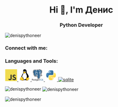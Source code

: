 <h1 align="center">Hi 👋, I'm Денис</h1>
<h3 align="center">Python Developer</h3>

<p align="left"> <img src="https://komarev.com/ghpvc/?username=denispythoneer&label=Profile%20views&color=0e75b6&style=flat" alt="denispythoneer" /> </p>

<h3 align="left">Connect with me:</h3>
<p align="left">
</p>

<h3 align="left">Languages and Tools:</h3>
<p align="left"> <a href="https://developer.mozilla.org/en-US/docs/Web/JavaScript" target="_blank" rel="noreferrer"> <img src="https://raw.githubusercontent.com/devicons/devicon/master/icons/javascript/javascript-original.svg" alt="javascript" width="40" height="40"/> </a> <a href="https://www.linux.org/" target="_blank" rel="noreferrer"> <img src="https://raw.githubusercontent.com/devicons/devicon/master/icons/linux/linux-original.svg" alt="linux" width="40" height="40"/> </a> <a href="https://www.postgresql.org" target="_blank" rel="noreferrer"> <img src="https://raw.githubusercontent.com/devicons/devicon/master/icons/postgresql/postgresql-original-wordmark.svg" alt="postgresql" width="40" height="40"/> </a> <a href="https://www.python.org" target="_blank" rel="noreferrer"> <img src="https://raw.githubusercontent.com/devicons/devicon/master/icons/python/python-original.svg" alt="python" width="40" height="40"/> </a> <a href="https://www.sqlite.org/" target="_blank" rel="noreferrer"> <img src="https://www.vectorlogo.zone/logos/sqlite/sqlite-icon.svg" alt="sqlite" width="40" height="40"/> </a> </p>

<p><img align="left" src="https://github-readme-stats.vercel.app/api/top-langs?username=denispythoneer&show_icons=true&locale=en&layout=compact" alt="denispythoneer" /></p>

<p>&nbsp;<img align="center" src="https://github-readme-stats.vercel.app/api?username=denispythoneer&show_icons=true&locale=en" alt="denispythoneer" /></p>

<p><img align="center" src="https://github-readme-streak-stats.herokuapp.com/?user=denispythoneer&" alt="denispythoneer" /></p>
